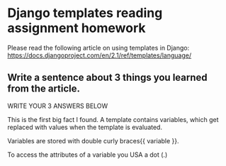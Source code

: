 # Django templates reading assignment homework

Please read the following article on using templates in Django: https://docs.djangoproject.com/en/2.1/ref/templates/language/

## Write a sentence about 3 things you learned from the article. 

WRITE YOUR 3 ANSWERS BELOW


This is the first big fact I found. 
A template contains variables, which get replaced with values when the template is evaluated.

Variables are stored with double curly braces{{ variable }}.

To access the attributes of a variable you USA a dot (.) 
